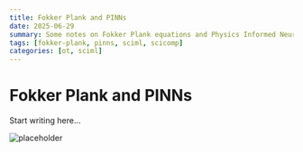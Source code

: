 ```yaml
---
title: Fokker Plank and PINNs
date: 2025-06-29
summary: Some notes on Fokker Plank equations and Physics Informed Neural Networks
tags: [fokker-plank, pinns, sciml, scicomp]
categories: [ot, sciml]
---
```


# Fokker Plank and PINNs

Start writing here...

![placeholder](images/placeholder.png)
